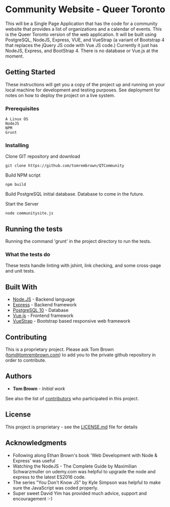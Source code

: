 # Community Website - Queer Toronto

This will be a Single Page Application that has the code for a community website that provides a list of organizations and a calendar of events.  This is the Queer Toronto version of the web application.  It will be built using PostgreSQL, NodeJS, Express, VUE, and VueStrap (a variant of Bootstrap 4 that 
replaces the jQuery JS code with Vue JS code.)  Currently it just has NodeJS, Express, and BootStrap 4.  There is no database or Vue.js at the moment.

## Getting Started

These instructions will get you a copy of the project up and running on your local machine for development and testing purposes. See deployment for notes on how to deploy the project on a live system.

### Prerequisites

```
A Linux OS
NodeJS
NPM
Grunt
```

### Installing

Clone GIT repository and download

```
git clone https://github.com/tomrembrown/QTCommunity
```

Build NPM script

```
npm build
```

Build PostgreSQL initial database.  Database to come in the future.

Start the Server

```
node communitysite.js
```

## Running the tests

Running the command 'grunt' in the project directory to run the tests.

### What the tests do

These tests handle linting with jshint, link checking, and some cross-page and unit tests.

## Built With

* [Node.JS](https://nodejs.org/) - Backend language
* [Express](https://expressjs.com/) - Backend framework
* [PostgreSQL 10](https://www.postgresql.org/) - Database
* [Vue.js](https://vuejs.org/) - Frontend framework
* [VueStrap](https://wffranco.github.io/vue-strap/) - Bootstrap based responsive web framework

## Contributing

This is a proprietary project.  Please ask Tom Brown (tom@tomrembrown.com) to add you to the private github repository in order to contribute.

## Authors

* **Tom Brown** - *Initial work*

See also the list of [contributors](https://github.com/tomrembrown/QTCommunity/contributors) who participated in this project.

## License

This project is proprietary - see the [LICENSE.md](LICENSE.md) file for details

## Acknowledgments

* Following along Ethan Brown's book 'Web Development with Node & Express' was useful
* Watching the NodeJS - The Complete Guide by Maximilian Schwarzmuller on udemy.com was helpful to upgrade the node and express to the latest ES2016 code.
* The series "You Don't Know JS" by Kyle Simpson was helpful to make sure the JavaScript was coded properly.
* Super sweet David Yim has provided much advice, support and encouragement :-)

